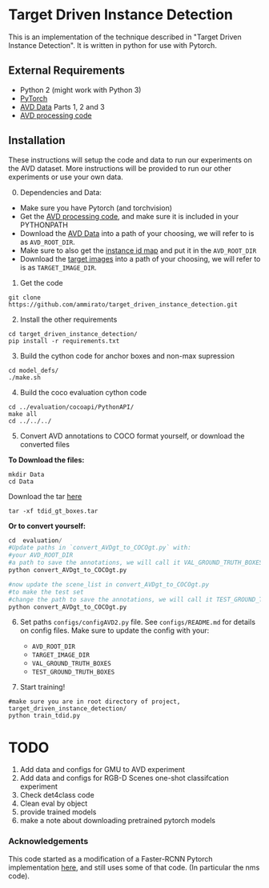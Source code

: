 # Target Driven Instance Detection

This is an implementation of the technique described in "Target Driven Instance Detection". It is written in python for use with Pytorch. 


## External Requirements
* Python 2 (might work with Python 3)
* [PyTorch](http://pytorch.org/)
* [AVD Data](http://www.cs.unc.edu/~ammirato/active_vision_dataset_website/get_data.html) Parts 1, 2 and 3
* [AVD processing code](https://github.com/ammirato/active_vision_dataset_processing)

## Installation
These instructions will setup the code and data to run our experiments on the AVD dataset. More instructions will be provided to run our other experiments or use your own data.  

0. Dependencies and Data:

- Make sure you have Pytorch (and torchvision)
- Get the [AVD processing code](https://github.com/ammirato/active_vision_dataset_processing), and make sure it is included in your PYTHONPATH
- Download the [AVD Data](http://www.cs.unc.edu/~ammirato/active_vision_dataset_website/get_data.html) into a path of your choosing, we will refer to is as `AVD_ROOT_DIR`.
- Make sure to also get the [instance id map](https://drive.google.com/file/d/1UmhAr-l-CL3CeBq6U8V973jX5BPWkrlK/view?usp=sharing) and put it in the `AVD_ROOT_DIR`
- Download the [target images](https://drive.google.com/file/d/1uV2I-SYWQvJb0PqzDdg8ESwRdQoVpSWr/view?usp=sharing) into a path of your choosing, we will refer to is as `TARGET_IMAGE_DIR`.

1. Get the code
```
git clone https://github.com/ammirato/target_driven_instance_detection.git
```

2. Install the other requirements
```
cd target_driven_instance_detection/
pip install -r requirements.txt
```

3. Build the cython code for anchor boxes and non-max supression
```
cd model_defs/
./make.sh
```

4. Build the coco evaluation cython code 
```
cd ../evaluation/cocoapi/PythonAPI/
make all
cd ../../../
```

5. Convert AVD annotations to COCO format yourself, or download the converted files

**To Download the files:**
```
mkdir Data
cd Data
``` 

Download the tar [here](https://drive.google.com/file/d/1VgDBR5K1I-Tb6QVqyqVfGEXxcwKGHjQx/view?usp=sharing) 

`tar -xf tdid_gt_boxes.tar`

**Or to convert yourself:**
```python
cd  evaluation/
#Update paths in `convert_AVDgt_to_COCOgt.py` with:
#your AVD_ROOT_DIR
#a path to save the annotations, we will call it VAL_GROUND_TRUTH_BOXES
python convert_AVDgt_to_COCOgt.py

#now update the scene_list in convert_AVDgt_to_COCOgt.py 
#to make the test set
#change the path to save the annotations, we will call it TEST_GROUND_TRUTH_BOXES
python convert_AVDgt_to_COCOgt.py

```


6. Set paths `configs/configAVD2.py` file. See `configs/README.md` for details on config files. Make sure to update the config with your:

    - `AVD_ROOT_DIR`
    - `TARGET_IMAGE_DIR`
    - `VAL_GROUND_TRUTH_BOXES` 
    - `TEST_GROUND_TRUTH_BOXES`

7. Start training!
```
#make sure you are in root directory of project, target_driven_instance_detection/
python train_tdid.py
```


# TODO
1. Add data and configs for GMU to AVD experiment
2. Add data and configs for RGB-D Scenes one-shot classifcation experiment 
3. Check det4class code
4. Clean eval by object
5. provide trained models
6. make a note about downloading pretrained pytorch models

### Acknowledgements
This code started as a modification of a Faster-RCNN Pytorch implementation [here](https://github.com/longcw/faster_rcnn_pytorch), and still uses some of that code. (In particular the nms code).



